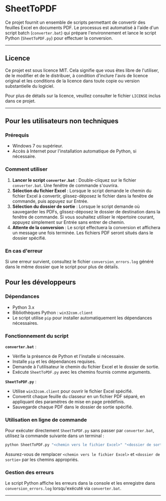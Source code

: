 # SheetToPDF

Ce projet fournit un ensemble de scripts permettant de convertir des feuilles Excel en documents PDF. Le processus est automatisé à l'aide d'un script batch (`converter.bat`) qui prépare l'environnement et lance le script Python (`SheetToPDF.py`) pour effectuer la conversion.

---

## Licence

Ce projet est sous licence MIT. Cela signifie que vous êtes libre de l'utiliser, de le modifier et de le distribuer, à condition d'inclure l'avis de licence original et les conditions de la licence dans toute copie ou version substantielle du logiciel.

Pour plus de détails sur la licence, veuillez consulter le fichier `LICENSE` inclus dans ce projet.

---

## Pour les utilisateurs non techniques

### Prérequis

- Windows 7 ou supérieur.
- Accès à Internet pour l'installation automatique de Python, si nécessaire.

### Comment utiliser

1. **Lancer le script `converter.bat`** : Double-cliquez sur le fichier `converter.bat`. Une fenêtre de commande s'ouvrira.
2. **Sélection du fichier Excel** : Lorsque le script demande le chemin du fichier Excel à convertir, glissez-déposez le fichier dans la fenêtre de commande, puis appuyez sur Entrée.
3. **Sélection du dossier de sortie** : Lorsque le script demande où sauvegarder les PDFs, glissez-déposez le dossier de destination dans la fenêtre de commande. Si vous souhaitez utiliser le répertoire courant, appuyez simplement sur Entrée sans entrer de chemin.
4. **Attente de la conversion** : Le script effectuera la conversion et affichera un message une fois terminée. Les fichiers PDF seront situés dans le dossier spécifié.

### En cas d'erreur

Si une erreur survient, consultez le fichier `conversion_errors.log` généré dans le même dossier que le script pour plus de détails.

## Pour les développeurs

### Dépendances

- Python 3.x
- Bibliothèques Python : `win32com.client`
- Le script utilise `pip` pour installer automatiquement les dépendances nécessaires.

### Fonctionnement du script

**`converter.bat`** :
- Vérifie la présence de Python et l'installe si nécessaire.
- Installe `pip` et les dépendances requises.
- Demande à l'utilisateur le chemin du fichier Excel et le dossier de sortie.
- Exécute `SheetToPDF.py` avec les chemins fournis comme arguments.

**`SheetToPDF.py`** :
- Utilise `win32com.client` pour ouvrir le fichier Excel spécifié.
- Convertit chaque feuille du classeur en un fichier PDF séparé, en appliquant des paramètres de mise en page prédéfinis.
- Sauvegarde chaque PDF dans le dossier de sortie spécifié.

### Utilisation en ligne de commande

Pour exécuter directement `SheetToPDF.py` sans passer par `converter.bat`, utilisez la commande suivante dans un terminal :

```bash
python SheetToPDF.py "<chemin vers le fichier Excel>" "<dossier de sortie>"
```

Assurez-vous de remplacer `<chemin vers le fichier Excel>` et `<dossier de sortie>` par les chemins appropriés.

### Gestion des erreurs

Le script Python affiche les erreurs dans la console et les enregistre dans `conversion_errors.log` lorsqu'exécuté via `converter.bat`.

---
